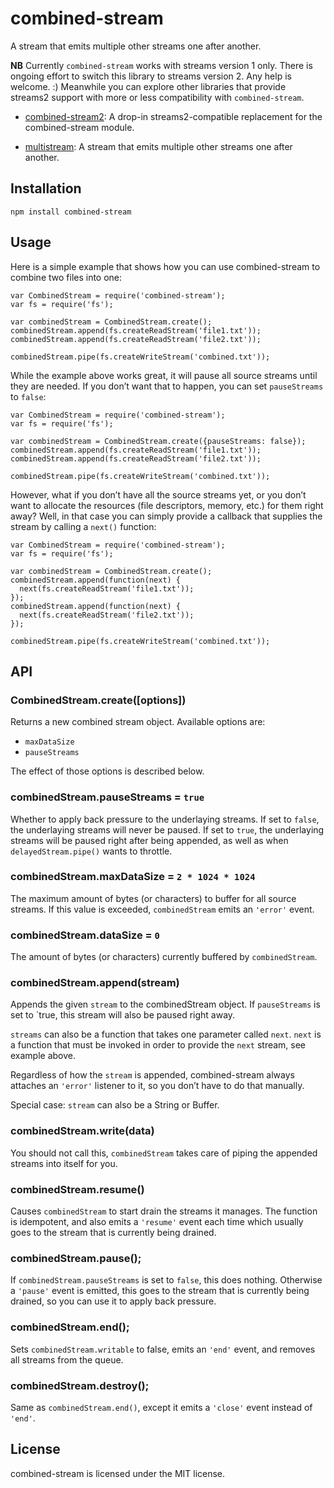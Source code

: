 combined-stream
===============

A stream that emits multiple other streams one after another.

**NB** Currently `combined-stream` works with streams version 1 only. There is ongoing effort to switch this library to streams version 2. Any help is welcome. :) Meanwhile you can explore other libraries that provide streams2 support with more or less compatibility with `combined-stream`.

-   [combined-stream2](https://www.npmjs.com/package/combined-stream2): A drop-in streams2-compatible replacement for the combined-stream module.

-   [multistream](https://www.npmjs.com/package/multistream): A stream that emits multiple other streams one after another.

Installation
------------

    npm install combined-stream

Usage
-----

Here is a simple example that shows how you can use combined-stream to combine two files into one:

    var CombinedStream = require('combined-stream');
    var fs = require('fs');

    var combinedStream = CombinedStream.create();
    combinedStream.append(fs.createReadStream('file1.txt'));
    combinedStream.append(fs.createReadStream('file2.txt'));

    combinedStream.pipe(fs.createWriteStream('combined.txt'));

While the example above works great, it will pause all source streams until they are needed. If you don’t want that to happen, you can set `pauseStreams` to `false`:

    var CombinedStream = require('combined-stream');
    var fs = require('fs');

    var combinedStream = CombinedStream.create({pauseStreams: false});
    combinedStream.append(fs.createReadStream('file1.txt'));
    combinedStream.append(fs.createReadStream('file2.txt'));

    combinedStream.pipe(fs.createWriteStream('combined.txt'));

However, what if you don’t have all the source streams yet, or you don’t want to allocate the resources (file descriptors, memory, etc.) for them right away? Well, in that case you can simply provide a callback that supplies the stream by calling a `next()` function:

    var CombinedStream = require('combined-stream');
    var fs = require('fs');

    var combinedStream = CombinedStream.create();
    combinedStream.append(function(next) {
      next(fs.createReadStream('file1.txt'));
    });
    combinedStream.append(function(next) {
      next(fs.createReadStream('file2.txt'));
    });

    combinedStream.pipe(fs.createWriteStream('combined.txt'));

API
---

### CombinedStream.create(\[options\])

Returns a new combined stream object. Available options are:

-   `maxDataSize`
-   `pauseStreams`

The effect of those options is described below.

### combinedStream.pauseStreams = `true`

Whether to apply back pressure to the underlaying streams. If set to `false`, the underlaying streams will never be paused. If set to `true`, the underlaying streams will be paused right after being appended, as well as when `delayedStream.pipe()` wants to throttle.

### combinedStream.maxDataSize = `2 * 1024 * 1024`

The maximum amount of bytes (or characters) to buffer for all source streams. If this value is exceeded, `combinedStream` emits an `'error'` event.

### combinedStream.dataSize = `0`

The amount of bytes (or characters) currently buffered by `combinedStream`.

### combinedStream.append(stream)

Appends the given `stream` to the combinedStream object. If `pauseStreams` is set to \`true, this stream will also be paused right away.

`streams` can also be a function that takes one parameter called `next`. `next` is a function that must be invoked in order to provide the `next` stream, see example above.

Regardless of how the `stream` is appended, combined-stream always attaches an `'error'` listener to it, so you don’t have to do that manually.

Special case: `stream` can also be a String or Buffer.

### combinedStream.write(data)

You should not call this, `combinedStream` takes care of piping the appended streams into itself for you.

### combinedStream.resume()

Causes `combinedStream` to start drain the streams it manages. The function is idempotent, and also emits a `'resume'` event each time which usually goes to the stream that is currently being drained.

### combinedStream.pause();

If `combinedStream.pauseStreams` is set to `false`, this does nothing. Otherwise a `'pause'` event is emitted, this goes to the stream that is currently being drained, so you can use it to apply back pressure.

### combinedStream.end();

Sets `combinedStream.writable` to false, emits an `'end'` event, and removes all streams from the queue.

### combinedStream.destroy();

Same as `combinedStream.end()`, except it emits a `'close'` event instead of `'end'`.

License
-------

combined-stream is licensed under the MIT license.
